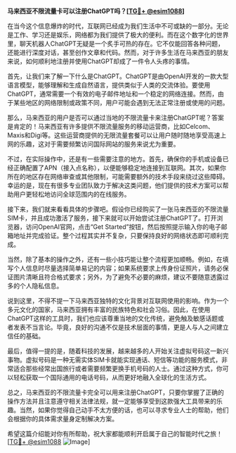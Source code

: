 **马来西亚不限流量卡可以注册ChatGPT吗？[[TG💪+ @esim1088](https://t.me/s/esim1088)]**

在当今这个信息爆炸的时代，互联网已经成为我们生活中不可或缺的一部分。无论是工作、学习还是娱乐，网络都为我们提供了极大的便利。而在这个数字化的世界里，聊天机器人ChatGPT无疑是一个炙手可热的存在。它不仅能回答各种问题，还能进行深度对话，甚至创作文章和代码。然而，对于许多生活在马来西亚的朋友来说，如何顺利地注册并使用ChatGPT却成了一件令人头疼的事情。

首先，让我们来了解一下什么是ChatGPT。ChatGPT是由OpenAI开发的一款大型语言模型，能够理解和生成自然语言，提供类似于人类的交流体验。要使用ChatGPT，通常需要一个有效的电子邮件地址和一个稳定的网络连接。然而，由于某些地区的网络限制或政策不同，用户可能会遇到无法正常注册或使用的问题。

那么，马来西亚的用户是否可以通过当地的不限流量卡来注册ChatGPT呢？答案是肯定的！马来西亚有许多提供不限流量服务的移动运营商，比如Celcom、Maxis和Digi等。这些运营商提供的无限流量套餐可以让用户随时随地享受高速上网的乐趣，这对于需要频繁访问国际网站的服务来说尤为重要。

不过，在实际操作中，还是有一些需要注意的地方。首先，确保你的手机或设备已经正确配置了APN（接入点名称），以便能够稳定地连接到互联网。其次，如果你所在的地区存在网络审查或其他限制，可能需要额外的技术手段来绕过这些障碍。幸运的是，现在有很多专业团队致力于解决这类问题，他们提供的技术方案可以帮助用户更轻松地访问全球范围内的在线服务。

接下来，我们就来看看具体的步骤吧。假设你已经购买了一张马来西亚的不限流量SIM卡，并且成功激活了服务，接下来就可以开始尝试注册ChatGPT了。打开浏览器，访问OpenAI官网，点击“Get Started”按钮，然后按照提示输入你的电子邮箱地址并完成验证。整个过程其实并不复杂，只要保持良好的网络状态即可顺利完成。

当然，除了基本的操作之外，还有一些小技巧能让整个流程更加顺畅。例如，在填写个人信息时尽量选择简单易记的内容；如果系统要求上传身份证照片，请务必保证图片清晰且符合格式要求；另外，为了避免不必要的麻烦，建议不要随意透露过多的个人隐私信息。

说到这里，不得不提一下马来西亚独特的文化背景对互联网使用的影响。作为一个多元文化的国家，马来西亚拥有丰富的民族特色和社会习俗。因此，在使用ChatGPT这样的工具时，我们也应该尊重当地的文化传统，避免触及敏感话题或者发表不当言论。毕竟，良好的沟通不仅是技术层面的事情，更是人与人之间建立信任的基础。

最后，值得一提的是，随着科技的发展，越来越多的人开始关注虚拟号码这一新兴事物。虚拟号码是一种无需实体SIM卡就能实现通话、短信等功能的服务模式，非常适合那些经常出国旅行或者需要频繁更换手机号码的人士。通过这种方式，你可以轻松获取一个国际通用的电话号码，从而更好地融入全球化的生活方式。

总之，马来西亚的不限流量卡完全可以用来注册ChatGPT，只要你掌握了正确的操作方法并且注意遵守相关法律法规，就一定能够享受到这款强大工具带来的乐趣。当然，如果你觉得自己动手不太方便的话，也可以寻求专业人士的帮助，他们会根据你的具体需求量身定制解决方案。

希望这篇介绍能对你有所帮助，祝大家都能顺利开启属于自己的智能时代之旅！[[TG💪+ @esim1088](https://t.me/s/esim1088) ![Image](https://i.postimg.cc/4NQfJmqS/Snipaste-2025-05-13-00-14-12.png)]
